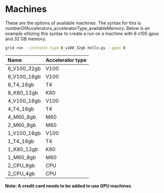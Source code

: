 # Machines

These are the options of available machines. The syntax for this is numberOfAccelerators_acceleratorType_availableMemory. Below is an example utilizing this syntax to create a run on a machine with 8 v100 gpus and 32 GB memory.

```bash
grid run --instance_type 8_v100_32gb hello.py --gpus 8
```

| Name | Accelerator type |
| :--- | :--- |
| 8_V100_32gb | V100 |
| 8_V100_16gb | V100 |
| 8_T4_16gb | T4 |
| 8_K80_12gb | K80 |
| 4_V100_16gb | V100 |
| 4_T4_16gb | T4 |
| 4_M60_8gb | M60 |
| 2_M60_8gb | M60 |
| 1_V100_16gb | V100 |
| 1_T4_16gb | T4 |
| 1_K80_12gb | K80 |
| 1_M60_8gb | M60 |
| 2_CPU_8gb | CPU |
| 2_CPU_4gb | CPU |

**Note: A credit card needs to be added to use GPU machines**
